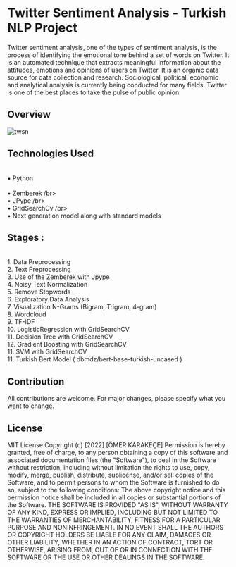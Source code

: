 <h1>Twitter Sentiment Analysis - Turkish NLP Project  </h1>
Twitter sentiment analysis, one of the types of sentiment analysis, is the process of identifying the emotional tone behind a set of words on Twitter. It is an automated technique that extracts meaningful information about the attitudes, emotions and opinions of users on Twitter.
It is an organic data source for data collection and research. Sociological, political, economic and analytical analysis is currently being conducted for many fields. Twitter is one of the best places to take the pulse of public opinion.

<h2>Overview</h2>

![twsn](https://github.com/omerkrkcc/ML-Telephone-Price-Range-Determination-97-Accuracy/assets/92057033/1ac220ba-4e33-41f3-92ae-3c137f43c03e)

<h2>Technologies Used </h2>

<br>• Python </br>
<br>• Zemberek /br>
<br>• JPype /br>
<br>• GridSearchCv /br>
<br>• Next generation model along with standard models </br>

<h2>Stages :</h2>

<br> 1.  Data Preprocessing
<br> 2.  Text Preprocessing
<br> 3.  Use of the Zemberek with Jpype
<br> 4.  Noisy Text Normalization 
<br> 5.  Remove Stopwords
<br> 6.  Exploratory Data Analysis
<br> 7.  Visualization N-Grams (Bigram, Trigram, 4-gram)
<br> 8.  Wordcloud
<br> 9.  TF-IDF 
<br> 10. LogisticRegression with GridSearchCV
<br> 11. Decision Tree with GridSearchCV
<br> 12. Gradient Boosting with GridSearchCV
<br> 11. SVM with GridSearchCV
<br> 11. Turkish Bert Model ( dbmdz/bert-base-turkish-uncased ) 


## Contribution
All contributions are welcome. For major changes, please specify what you want to change.

## License
MIT License Copyright (c) [2022] [ÖMER KARAKEÇE]
Permission is hereby granted, free of charge, to any person obtaining a copy of this software 
and associated documentation files (the "Software"), to deal in the Software without restriction, 
including without limitation the rights to use, copy, modify, merge, publish, distribute, sublicense, 
and/or sell copies of the Software, and to permit persons to whom the Software is furnished to do so, 
subject to the following conditions: The above copyright notice and this permission notice shall be 
included in all copies or substantial portions of the Software. THE SOFTWARE IS PROVIDED "AS IS", 
WITHOUT WARRANTY OF ANY KIND, EXPRESS OR IMPLIED, INCLUDING BUT NOT LIMITED TO THE WARRANTIES OF 
MERCHANTABILITY, FITNESS FOR A PARTICULAR PURPOSE AND NONINFRINGEMENT. IN NO EVENT SHALL THE AUTHORS 
OR COPYRIGHT HOLDERS BE LIABLE FOR ANY CLAIM, DAMAGES OR OTHER LIABILITY, WHETHER IN AN ACTION OF CONTRACT, 
TORT OR OTHERWISE, ARISING FROM, OUT OF OR IN CONNECTION WITH THE SOFTWARE OR THE USE OR OTHER DEALINGS 
IN THE SOFTWARE.
